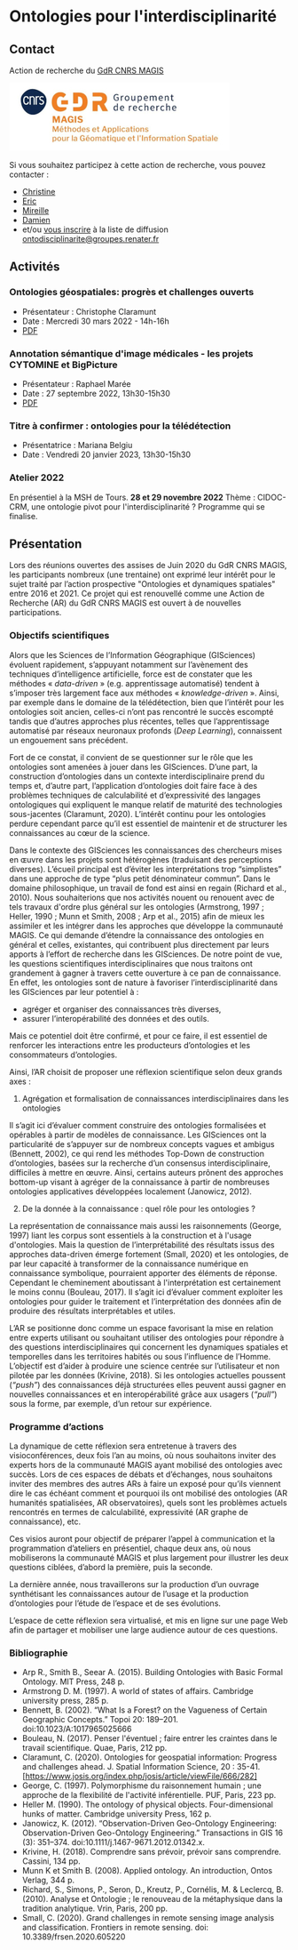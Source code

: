 # Ontologies pour l'interdisciplinarité

## Contact

Action de recherche du [GdR CNRS MAGIS](https://gdr-magis.imag.fr/)

![logo](VersionsLogoMagis-Fond_blanc.jpeg)

Si vous souhaitez participez à cette action de recherche, vous pouvez contacter :
- [Christine](cplumejeaud@gmail.com)
- [Eric](eric.masson@univ-lille.fr)
- [Mireille](Mireille.Fargette@ird.fr)
- [Damien](damien.arvor@gmail.com)
- et/ou [vous inscrire](
https://groupes.renater.fr/sympa/subscribe/ontodisciplinarite) à la liste de diffusion ontodisciplinarite@groupes.renater.fr

## Activités

<!-- - [Liste des webinaires et accès aux présentations](https://github.com/MAGISAR4/ontologies_4_interdisciplinarity/tree/main/webinaires) -->

### Ontologies géospatiales: progrès et challenges ouverts 

- Présentateur : Christophe Claramunt
- Date : Mercredi 30 mars 2022 - 14h-16h
- [PDF](https://github.com/MAGISAR4/project/blob/main/webinaires/GeoSpatialOntologiesCC.pdf)

### Annotation sémantique d'image médicales - les projets CYTOMINE et BigPicture

- Présentateur : Raphael Marée
- Date : 27 septembre 2022, 13h30-15h30
- [PDF](https://github.com/MAGISAR4/project/blob/main/webinaires/Cytomine_GIS_Sept2022.pdf)

### Titre à confirmer : ontologies pour la télédétection

- Présentatrice : Mariana Belgiu
- Date : Vendredi 20 janvier 2023, 13h30-15h30

### Atelier 2022 

En présentiel à la MSH de Tours. **28 et 29 novembre 2022**
Thème : CIDOC-CRM, une ontologie pivot pour l'interdisciplinarité ?
Programme qui se finalise. 

## Présentation

Lors des réunions ouvertes des assises de Juin 2020 du GdR CNRS MAGIS, les participants nombreux (une trentaine) ont exprimé leur intérêt pour le sujet traité par l’action prospective "Ontologies et dynamiques spatiales" entre 2016 et 2021. Ce projet qui est renouvellé comme une Action de Recherche (AR) du GdR CNRS MAGIS est ouvert à de nouvelles participations.
 
### Objectifs scientifiques
 
Alors que les Sciences de l’Information Géographique (GISciences) évoluent rapidement, s’appuyant notamment sur l’avènement des techniques d’intelligence artificielle, force est de constater que les méthodes « *data-driven* » (e.g. apprentissage automatisé) tendent à s’imposer très largement face aux méthodes « *knowledge-driven* ». Ainsi, par exemple dans le domaine de la télédétection, bien que l’intérêt pour les ontologies soit ancien, celles-ci n’ont pas rencontré le succès escompté tandis que d’autres approches plus récentes, telles que l’apprentissage automatisé par réseaux neuronaux profonds (*Deep Learning*), connaissent un engouement sans précédent.
 
Fort de ce constat, il convient de se questionner sur le rôle que les ontologies sont amenées à jouer dans les GISciences. D’une part, la construction d’ontologies dans un contexte interdisciplinaire prend du temps et, d’autre part, l’application d’ontologies doit faire face à des problèmes techniques de calculabilité et d’expressivité des langages ontologiques qui expliquent le manque relatif de maturité des technologies sous-jacentes (Claramunt, 2020). L’intérêt continu pour les ontologies perdure cependant parce qu’il est essentiel de maintenir et de structurer les connaissances au cœur de la science. 

Dans le contexte des GISciences les connaissances des chercheurs mises en ɶuvre dans les projets sont hétérogènes (traduisant des perceptions diverses). L’écueil principal est d’éviter les interprétations trop “simplistes” dans une approche de type “plus petit dénominateur commun”. 
Dans le domaine philosophique, un travail de fond est ainsi en regain (Richard et al., 2010). Nous souhaiterions que nos activités nouent ou renouent avec de tels travaux d'ordre plus général sur les ontologies (Armstrong, 1997 ; Heller, 1990 ; Munn et Smith, 2008 ; Arp et al., 2015) afin de mieux les assimiler et les intégrer dans les approches que développe la communauté MAGIS. Ce qui demande d’étendre la connaissance des ontologies en général et celles, existantes, qui contribuent plus directement par leurs apports à l’effort de recherche dans les GISciences.
De notre point de vue, les questions scientifiques interdisciplinaires que nous traitons ont grandement à gagner à travers cette ouverture à ce pan de connaissance. En effet, les ontologies sont de nature à favoriser l’interdisciplinarité dans les GISciences par leur potentiel à :

- agréger et organiser des connaissances très diverses,
- assurer l’interopérabilité des données et des outils.

Mais ce potentiel doit être confirmé, et pour ce faire, il est essentiel de renforcer les interactions entre les producteurs d’ontologies et les consommateurs d’ontologies.

 Ainsi, l’AR choisit de proposer une réflexion scientifique selon deux grands axes :
 
1. Agrégation et formalisation de connaissances interdisciplinaires dans les ontologies

Il s’agit ici d’évaluer comment construire des ontologies formalisées et opérables à partir de modèles de connaissance. Les GISciences ont la particularité de s’appuyer sur de nombreux concepts vagues et ambigus (Bennett, 2002), ce qui rend les méthodes Top-Down de construction d’ontologies, basées sur la recherche d’un consensus interdisciplinaire, difficiles à mettre en œuvre. Ainsi, certains auteurs prônent des approches bottom-up visant à agréger de la connaissance à partir de nombreuses ontologies applicatives développées localement (Janowicz, 2012).

2. De la donnée à la connaissance : quel rôle pour les ontologies ?

La représentation de connaissance mais aussi les raisonnements (George, 1997) liant les corpus sont essentiels à la construction et à l'usage d'ontologies. Mais la question de l’interprétabilité des résultats issus des approches data-driven émerge fortement (Small, 2020) et les ontologies, de par leur capacité à transformer de la connaissance numérique en connaissance symbolique, pourraient apporter des éléments de réponse. Cependant le cheminement aboutissant à l'interprétation est certainement le moins connu (Bouleau, 2017). Il s’agit ici d’évaluer comment exploiter les ontologies pour guider le traitement et l’interprétation des données afin de produire des résultats interprétables et utiles.

L’AR se positionne donc comme un espace favorisant la mise en relation entre experts utilisant ou souhaitant utiliser des ontologies pour répondre à des questions interdisciplinaires qui concernent les dynamiques spatiales et temporelles dans les territoires habités ou sous l’influence de l’Homme. L’objectif est d’aider à produire une science centrée sur l’utilisateur et non pilotée par les données (Krivine, 2018). Si les ontologies actuelles poussent (*“push”*) des connaissances déjà structurées elles peuvent aussi gagner en nouvelles connaissances et en interopérabilité grâce aux usagers (*“pull”*) sous la forme, par exemple, d’un retour sur expérience.

### Programme d’actions

La dynamique de cette réflexion sera entretenue à travers des visioconférences, deux fois l’an au moins, où nous souhaitons inviter des experts hors de la communauté MAGIS ayant mobilisé des ontologies avec succès. Lors de ces espaces de débats et d’échanges, nous souhaitons inviter des membres des autres ARs à faire un exposé pour qu’ils viennent dire le cas échéant comment et pourquoi ils ont mobilisé des ontologies (AR humanités spatialisées, AR observatoires), quels sont les problèmes actuels rencontrés en termes de calculabilité, expressivité (AR graphe de connaissance), etc.

Ces visios auront pour objectif de préparer l’appel à communication et la programmation d’ateliers en présentiel, chaque deux ans, où nous mobiliserons la communauté MAGIS et plus largement pour illustrer les deux questions ciblées, d’abord la première, puis la seconde.

La dernière année, nous travaillerons sur la production d’un ouvrage synthétisant les connaissances autour de l’usage et la production d’ontologies pour l’étude de l’espace et de ses évolutions.

 L’espace de cette réflexion sera virtualisé, et mis en ligne sur une page Web afin de partager et mobiliser une large audience autour de ces questions.


 
### Bibliographie
 
- Arp R., Smith B., Seear A. (2015). Building Ontologies with Basic Formal Ontology. MIT Press, 248 p.
- Armstrong D. M. (1997). A world of states of affairs. Cambridge university press, 285 p. 
- Bennett, B. (2002). “What Is a Forest? on the Vagueness of Certain Geographic Concepts.” Topoi 20: 189–201. doi:10.1023/A:1017965025666
- Bouleau, N. (2017). Penser l'éventuel ; faire entrer les craintes dans le travail scientifique. Quae, Paris, 212 pp.
- Claramunt, C. (2020). Ontologies for geospatial information: Progress and challenges ahead. J. Spatial Information Science, 20 : 35-41. [https://www.josis.org/index.php/josis/article/viewFile/666/282]
- George, C. (1997). Polymorphisme du raisonnement humain ; une approche de la flexibilité de l'activité inférentielle. PUF, Paris, 223 pp.
- Heller M. (1990). The ontology of physical objects. Four-dimensional hunks of matter. Cambridge university Press, 162 p.
- Janowicz, K. (2012). “Observation-Driven Geo-Ontology Engineering: Observation-Driven Geo-Ontology Engineering.” Transactions in GIS 16 (3): 351–374. doi:10.1111/j.1467-9671.2012.01342.x.
- Krivine, H. (2018). Comprendre sans prévoir, prévoir sans comprendre. Cassini, 134 pp.
- Munn K et Smith B. (2008). Applied ontology. An introduction, Ontos Verlag, 344 p. 
- Richard, S., Simons, P., Seron, D., Kreutz, P., Cornélis, M. & Leclercq, B. (2010). Analyse et Ontologie ; le renouveau de la métaphysique dans la tradition analytique. Vrin, Paris, 200 pp.
- Small, C. (2020). Grand challenges in remote sensing image analysis and classification. Frontiers in remote sensing. doi: 10.3389/frsen.2020.605220
